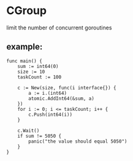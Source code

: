 # CGroup
limit the number of concurrent goroutines

## example:
```
func main() {
	sum := int64(0)
	size := 10
	taskCount := 100

	c := New(size, func(i interface{}) {
		a := i.(int64)
		atomic.AddInt64(&sum, a)
	})
	for i := 0; i <= taskCount; i++ {
		c.Push(int64(i))
	}

	c.Wait()
	if sum != 5050 {
		panic("the value should equal 5050")
	}
}

```
